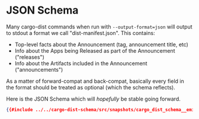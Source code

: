 # JSON Schema

Many cargo-dist commands when run with `--output-format=json` will output to stdout a format we call "dist-manifest.json". This contains:

* Top-level facts about the Announcement (tag, announcement title, etc)
* Info about the Apps being Released as part of the Announcement ("releases")
* Info about the Artifacts included in the Announcement ("announcements")

As a matter of forward-compat and back-compat, basically every field in the format should be treated as optional (which the schema reflects).

Here is the JSON Schema which will *hopefully* be stable going forward.

```json
{{#include ../../cargo-dist-schema/src/snapshots/cargo_dist_schema__emit.snap:5:}}
```